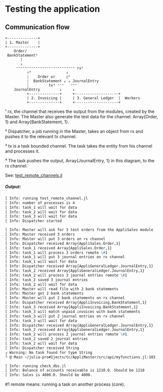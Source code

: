 # Testing the application

## Communication flow

```
+--------------+
| 1. Master    |
+--------------+
    Order/
 BankStatement¹
       ¦
       ↓
     ⁼⁼⁼⁼⁼⁼⁼⁼⁼⁼⁼⁼⁼⁼⁼⁼⁼⁼⁼⁼⁼⁼⁼⁼⁼⁼⁼ rx¹
          ↑⁴                ↓
          ¦    Order or     ◊²
          ¦  BankStatement ↙ ↘ JournalEntry
          ¦         tx³ ⁼⁼⁼   ⁼⁼⁼
    JournalEntry         ↓     ↓
          +--------------+     +--------------------+
          | 2. Invoicing |     | 3. General Ledger  |  Workers
          +--------------+     +--------------------+

```
¹ rx, the channel that receives the output from the modules, created by the Master. The Master also generate the test data for the channel: Array{Order, 1} and Array{BankStatement, 1}.

² Dispatcher, a job running in the Master, takes an object from rx and pushes it to the relevant tx channel.

³ tx is a task bounded channel. The task takes the entity from his channel and processes it.

⁴ The task pushes the output, Array{JournalEntry, 1} in this diagram, to the rx channel.

See: [test_remote_channels.jl](https://github.com/rbontekoe/AppliMaster.jl/blob/master/src/test_remote_channels.jl)

##### Output:

```md
[ Info: running test_remote_channel.jl
[ Info: number of processes is 4
[ Info: task_1 will wait for data
[ Info: task_2 will wait for data
[ Info: task_3 will wait for data
[ Info: Dispatcher started

[ Info: Master will ask for 3 test orders from the AppliSales module
[ Info: Master received 3 orders
[ Info: Master will put 3 orders on rx channel
[ Info: Dispatcher received Array{AppliSales.Order,1}
[ Info: task_1 received Array{AppliSales.Order,1}
[ Info: task_1 will process 3 orders remote \#1
[ Info: task_1 will put 3 journal entries on rx channel
[ Info: task_1 will wait for data
[ Info: Dispatcher received Array{AppliGeneralLedger.JournalEntry,1}
[ Info: task_2 received Array{AppliGeneralLedger.JournalEntry,1}
[ Info: task_2 will process 3 journal entries remote \#1
[ Info: task_2 saved 3 journal entries
[ Info: task_2 will wait for data
[ Info: Master will read file with 2 bank statements
[ Info: Master got 2 bank statements
[ Info: Master will put 2 bank statements on rx channel
[ Info: Dispatcher received Array{AppliInvoicing.BankStatement,1}
[ Info: task_3 received Array{AppliInvoicing.BankStatement,1}
[ Info: task_3 will match unpaid invoices with bank statements
[ Info: task_3 will put 2 journal entries on rx channel
[ Info: task_3 will wait for data
[ Info: Dispatcher received Array{AppliGeneralLedger.JournalEntry,1}
[ Info: task_2 received Array{AppliGeneralLedger.JournalEntry,1}
[ Info: task_2 will process 2 journal entries remote \#1
[ Info: task_2 saved 2 journal entries
[ Info: task_2 will wait for data
[ Info: Dispatcher received String
┌ Warning: No task found for type String
└ @ Main ~/julia-pro#1jects/tc/AppliMaster/src/api/myfunctions.jl:103

[ Info: running check_dbs.jl
[ Info: Balance of accounts receivable is 1210.0. Should be 1210
[ Info: Sales is 4000.0. Should be 4000.
```
\#1 remote means: running a task on another process (core).
